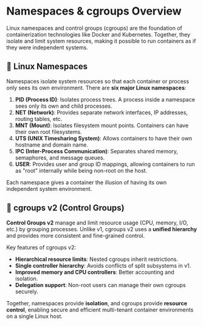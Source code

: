 # Namespaces & cgroups Overview

Linux namespaces and control groups (cgroups) are the foundation of containerization technologies like Docker and Kubernetes. Together, they isolate and limit system resources, making it possible to run containers as if they were independent systems.

## 🔹 Linux Namespaces

Namespaces isolate system resources so that each container or process only sees its own environment. There are **six major Linux namespaces**:

1. **PID (Process ID)**: Isolates process trees. A process inside a namespace sees only its own and child processes.
2. **NET (Network)**: Provides separate network interfaces, IP addresses, routing tables, etc.
3. **MNT (Mount)**: Isolates filesystem mount points. Containers can have their own root filesystems.
4. **UTS (UNIX Timesharing System)**: Allows containers to have their own hostname and domain name.
5. **IPC (Inter-Process Communication)**: Separates shared memory, semaphores, and message queues.
6. **USER**: Provides user and group ID mappings, allowing containers to run as "root" internally while being non-root on the host.

Each namespace gives a container the illusion of having its own independent system environment.

## 🔸 cgroups v2 (Control Groups)

**Control Groups v2** manage and limit resource usage (CPU, memory, I/O, etc.) by grouping processes. Unlike v1, cgroups v2 uses a **unified hierarchy** and provides more consistent and fine-grained control.

Key features of cgroups v2:

- **Hierarchical resource limits**: Nested cgroups inherit restrictions.
- **Single controller hierarchy**: Avoids conflicts of split subsystems in v1.
- **Improved memory and CPU controllers**: Better accounting and isolation.
- **Delegation support**: Non-root users can manage their own cgroups securely.

Together, namespaces provide **isolation**, and cgroups provide **resource control**, enabling secure and efficient multi-tenant container environments on a single Linux host.
